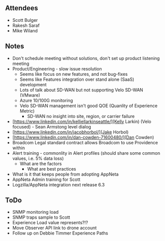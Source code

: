## Attendees
- Scott Bulger
- Rakesh Saraf
- Mike Wiland

## Notes 
- Don't schedule meeting without solutions, don't set up product listening meeting
- Product/Engineering - slow issue resolution
    - Seems like focus on new features, and not bug-fixes
    - Seems like Features integration over stand alone (SaaS) development
    - Lots of talk about SD-WAN but not supporting Velo SD-WAN (VMware)
    - Azure 10/100G monitoring
    - Velo SD-WAN management isn't good QOE (Quanlity of Experience Metric)
        - SD-WAN no insight into site, region, or carrier failure
- [https://www.linkedin.com/in/kelliellarkinseattle/](Kelly Larkin) (Velo focused) - Sean Armstong level dialog
- [https://www.linkedin.com/in/jacobhorbol/](Jake Horbol)
- [https://www.linkedin.com/in/dan-cowden-71600480/](Dan Cowden)
- Broadcom Legal standard contract allows Broadcom to use Providence within 
- Alert training - commonlity in Alert profiles (should share some common values, i.e. 5% data loss)
    - What are the factors
        - What are best practices
- What is it that keeps people from adopting AppNeta
- AppNeta Admin training for Scott
- Logzilla/AppNeta integration next release 6.3

## ToDo
- SNMP monitoring load
- SNMP traps sample to Scott
- Experience Load value represents?!?
- Move Observer API link to drone account
- Follow up on Debbie Timmer Experience Paths

